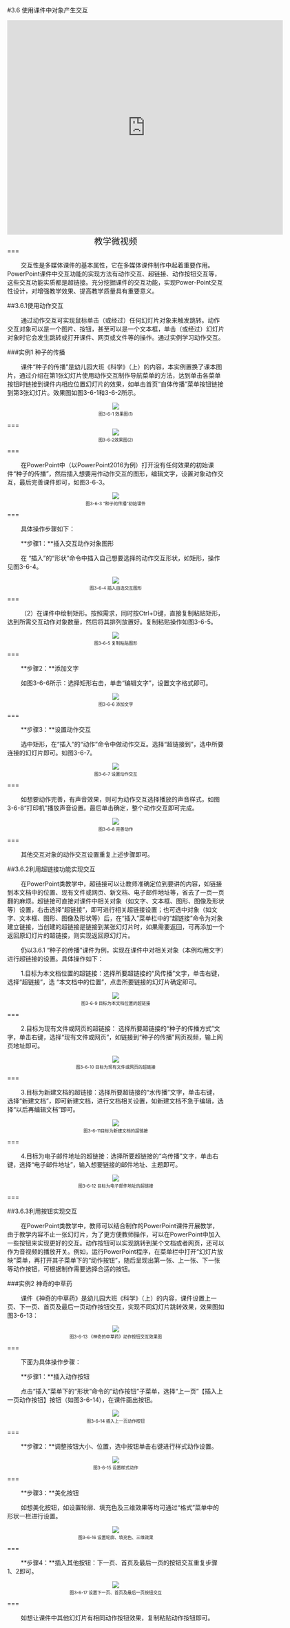 #3.6 使用课件中对象产生交互

<div align="center"><iframe frameborder="0" width="640" height="498" src="https://v.qq.com/iframe/player.html?vid=l0534cxhfq8&tiny=0&auto=0" allowfullscreen></iframe></div>
<div align="center"><span style="font-size:20px">教学微视频</span></div>
===

&nbsp;&nbsp;&nbsp;&nbsp;&nbsp;&nbsp;&nbsp;&nbsp;交互性是多媒体课件的基本属性，它在多媒体课件制作中起着重要作用。PowerPoint课件中交互功能的实现方法有动作交互、超链接、动作按钮交互等，这些交互功能实质都是超链接。充分挖掘课件的交互功能，实现Power-Point交互性设计，对增强教学效果、提高教学质量具有重要意义。

##3.6.1使用动作交互

&nbsp;&nbsp;&nbsp;&nbsp;&nbsp;&nbsp;&nbsp;&nbsp;通过动作交互可实现鼠标单击（或经过）任何幻灯片对象来触发跳转。动作交互对象可以是一个图片、按钮，甚至可以是一个文本框，单击（或经过）幻灯片对象时它会发生跳转或打开课件、网页或文件等的操作。通过实例学习动作交互。

###实例1   种子的传播

&nbsp;&nbsp;&nbsp;&nbsp;&nbsp;&nbsp;&nbsp;&nbsp;课件“种子的传播”是幼儿园大班《科学》（上）的内容，本实例置换了课本图片，通过介绍在第1张幻灯片使用动作交互制作导航菜单的方法，达到单击各菜单按钮时链接到课件内相应位置幻灯片的效果，如单击首页“自体传播”菜单按钮链接到第3张幻灯片。效果图如图3-6-1和3-6-2所示。

<div align="center"><img src="/assets/3-6-1.png"><p style="text-align:center; font-size:10px; margin-top:2px">图3-6-1 效果图(1)</p></div>
===

<div align="center"><img src="/assets/3-6-2.png"><p style="text-align:center; font-size:10px; margin-top:2px">图3-6-2效果图(2)</p></div>
===

&nbsp;&nbsp;&nbsp;&nbsp;&nbsp;&nbsp;&nbsp;&nbsp;在PowerPoint中（以PowerPoint2016为例）打开没有任何效果的初始课件“种子的传播”，然后插入想要用作动作交互的图形，编辑文字，设置对象动作交互，最后完善课件即可，如图3-6-3。

<div align="center"><img src="/assets/3-6-3.png"><p style="text-align:center; font-size:10px; margin-top:2px">图3-6-3 “种子的传播”初始课件</p></div>
===

&nbsp;&nbsp;&nbsp;&nbsp;&nbsp;&nbsp;&nbsp;&nbsp;具体操作步骤如下：

&nbsp;&nbsp;&nbsp;&nbsp;&nbsp;&nbsp;&nbsp;&nbsp;**步骤1：**插入交互动作对象图形

&nbsp;&nbsp;&nbsp;&nbsp;&nbsp;&nbsp;&nbsp;&nbsp;在 “插入”的“形状”命令中插入自己想要选择的动作交互形状，如矩形，操作见图3-6-4。

<div align="center"><img src="/assets/3-6-4.png"><p style="text-align:center; font-size:10px; margin-top:2px">图3-6-4 插入自选交互图形</p></div>
===

&nbsp;&nbsp;&nbsp;&nbsp;&nbsp;&nbsp;&nbsp;&nbsp;（2）在课件中绘制矩形。按照需求，同时按Ctrl+D键，直接复制粘贴矩形，达到所需交互动作对象数量，然后将其排列放置好。复制粘贴操作如图3-6-5。

<div align="center"><img src="/assets/3-6-5.png"><p style="text-align:center; font-size:10px; margin-top:2px">图3-6-5 复制粘贴图形</p></div>
===

&nbsp;&nbsp;&nbsp;&nbsp;&nbsp;&nbsp;&nbsp;&nbsp;**步骤2：**添加文字

&nbsp;&nbsp;&nbsp;&nbsp;&nbsp;&nbsp;&nbsp;&nbsp;如图3-6-6所示：选择矩形右击，单击“编辑文字”，设置文字格式即可。

<div align="center"><img src="/assets/3-6-6.png"><p style="text-align:center; font-size:10px; margin-top:2px">图3-6-6 添加文字</p></div>
===

&nbsp;&nbsp;&nbsp;&nbsp;&nbsp;&nbsp;&nbsp;&nbsp;**步骤3：**设置动作交互

&nbsp;&nbsp;&nbsp;&nbsp;&nbsp;&nbsp;&nbsp;&nbsp;选中矩形，在“插入”的“动作”命令中做动作交互。选择“超链接到”，选中所要连接的幻灯片即可。如图3-6-7。

<div align="center"><img src="/assets/3-6-7.png"><p style="text-align:center; font-size:10px; margin-top:2px">图3-6-7 设置动作交互</p></div>
===

&nbsp;&nbsp;&nbsp;&nbsp;&nbsp;&nbsp;&nbsp;&nbsp;如想要动作完善，有声音效果，则可为动作交互选择播放的声音样式，如图3-6-8“打印机”播放声音设置。最后单击确定，整个动作交互即可完成。

<div align="center"><img src="/assets/3-6-8.png"><p style="text-align:center; font-size:10px; margin-top:2px">图3-6-8 完善动作</p></div>
===

&nbsp;&nbsp;&nbsp;&nbsp;&nbsp;&nbsp;&nbsp;&nbsp;其他交互对象的动作交互设置重复上述步骤即可。 
                                                                                       
##3.6.2利用超链接功能实现交互

&nbsp;&nbsp;&nbsp;&nbsp;&nbsp;&nbsp;&nbsp;&nbsp;在PowerPoint类教学中，超链接可以让教师准确定位到要讲的内容，如链接到本文档中的位置、现有文件或网页、新文档、电子邮件地址等，省去了一页一页翻的麻烦。超链接可直接对课件中相关对象（如文字、文本框、图形、图像及形状等）设置，右击选择“超链接”，即可进行相关超链接设置；也可选中对象（如文字、文本框、图形、图像及形状等）后，在“插入”菜单栏中的“超链接”命令为对象建立链接，当创建的超链接是链接到某张幻灯片时，如果需要返回，可再添加一个返回原幻灯片的超链接，则实现返回原幻灯片。

&nbsp;&nbsp;&nbsp;&nbsp;&nbsp;&nbsp;&nbsp;&nbsp;仍以3.6.1 “种子的传播”课件为例，实现在课件中对相关对象（本例均用文字）进行超链接的设置。具体操作如下：

&nbsp;&nbsp;&nbsp;&nbsp;&nbsp;&nbsp;&nbsp;&nbsp;1.目标为本文档位置的超链接：选择所要超链接的“风传播”文字，单击右键，选择“超链接”，选 “本文档中的位置”，点击所要链接的幻灯片确定即可。

<div align="center"><img src="/assets/3-6-9.png"><p style="text-align:center; font-size:10px; margin-top:2px">图3-6-9 目标为本文档位置的超链接</p></div>
===

&nbsp;&nbsp;&nbsp;&nbsp;&nbsp;&nbsp;&nbsp;&nbsp;2.目标为现有文件或网页的超链接： 选择所要超链接的“种子的传播方式”文字，单击右键，选择“现有文件或网页”，如链接到“种子的传播”网页视频，输上网页地址即可。

<div align="center"><img src="/assets/3-6-10.png"><p style="text-align:center; font-size:10px; margin-top:2px">图3-6-10 目标为现有文件或网页的超链接</p></div>
===

&nbsp;&nbsp;&nbsp;&nbsp;&nbsp;&nbsp;&nbsp;&nbsp;3.目标为新建文档的超链接：选择所要超链接的“水传播”文字，单击右键，选择“新建文档”，即可新建文档，进行文档相关设置，如新建文档不急于编辑，选择“以后再编辑文档”即可。

<div align="center"><img src="/assets/3-6-11.png"><p style="text-align:center; font-size:10px; margin-top:2px">图3-6-11目标为新建文档的超链接</p></div>
===

&nbsp;&nbsp;&nbsp;&nbsp;&nbsp;&nbsp;&nbsp;&nbsp;4.目标为电子邮件地址的超链接：选择所要超链接的“鸟传播”文字，单击右键，选择“电子邮件地址”，输入想要链接的邮件地址、主题即可。

<div align="center"><img src="/assets/3-6-12.png"><p style="text-align:center; font-size:10px; margin-top:2px">图3-6-12 目标为电子邮件地址的超链接</p></div>
===

##3.6.3利用按钮实现交互

&nbsp;&nbsp;&nbsp;&nbsp;&nbsp;&nbsp;&nbsp;&nbsp;在PowerPoint类教学中，教师可以结合制作的PowerPoint课件开展教学，由于教学内容不止一张幻灯片，为了更方便教师操作，可以在PowerPoint中加入一些按钮来实现更好的交互。动作按钮可以实现跳转到某个文档或者网页，还可以作为音视频的播放开关。例如，运行PowerPoint程序，在菜单栏中打开“幻灯片放映”菜单，再打开其子菜单下的“动作按钮”，随后呈现出第一张、上一张、下一张等动作按钮，可根据制作需要选择合适的按钮。

###实例2   神奇的中草药

&nbsp;&nbsp;&nbsp;&nbsp;&nbsp;&nbsp;&nbsp;&nbsp;课件《神奇的中草药》是幼儿园大班《科学》（上）的内容，课件设置上一页、下一页、首页及最后一页动作按钮交互，实现不同幻灯片跳转效果，效果图如图3-6-13：

<div align="center"><img src="/assets/3-6-13.png"><p style="text-align:center; font-size:10px; margin-top:2px">图3-6-13 《神奇的中草药》动作按钮交互效果图</p></div>
===

&nbsp;&nbsp;&nbsp;&nbsp;&nbsp;&nbsp;&nbsp;&nbsp;下面为具体操作步骤：

&nbsp;&nbsp;&nbsp;&nbsp;&nbsp;&nbsp;&nbsp;&nbsp;**步骤1：**插入动作按钮 
 
&nbsp;&nbsp;&nbsp;&nbsp;&nbsp;&nbsp;&nbsp;&nbsp;点击“插入”菜单下的“形状”命令的“动作按钮”子菜单，选择“上一页”【插入上一页动作按钮】按钮（如图3-6-14），在课件画出按钮。

<div align="center"><img src="/assets/3-6-14.png"><p style="text-align:center; font-size:10px; margin-top:2px">图3-6-14 插入上一页动作按钮</p></div>
===

&nbsp;&nbsp;&nbsp;&nbsp;&nbsp;&nbsp;&nbsp;&nbsp;**步骤2：**调整按钮大小、位置，选中按钮单击右键进行样式动作设置。

<div align="center"><img src="/assets/3-6-15.png"><p style="text-align:center; font-size:10px; margin-top:2px">图3-6-15 设置样式动作</p></div>
===

&nbsp;&nbsp;&nbsp;&nbsp;&nbsp;&nbsp;&nbsp;&nbsp;**步骤3：**美化按钮

&nbsp;&nbsp;&nbsp;&nbsp;&nbsp;&nbsp;&nbsp;&nbsp;如想美化按钮，如设置轮廓、填充色及三维效果等均可通过“格式”菜单中的形状一栏进行设置。

<div align="center"><img src="/assets/3-6-16.png"><p style="text-align:center; font-size:10px; margin-top:2px">图3-6-16 设置轮廓、填充色、三维效果</p></div>
===

&nbsp;&nbsp;&nbsp;&nbsp;&nbsp;&nbsp;&nbsp;&nbsp;**步骤4：**插入其他按钮：下一页、首页及最后一页的按钮交互重复步骤1、2即可。

<div align="center"><img src="/assets/3-6-17.png"><p style="text-align:center; font-size:10px; margin-top:2px">图3-6-17 设置下一页、首页及最后一页按钮交互</p></div>
===

&nbsp;&nbsp;&nbsp;&nbsp;&nbsp;&nbsp;&nbsp;&nbsp;如想让课件中其他幻灯片有相同动作按钮效果，复制粘贴动作按钮即可。


